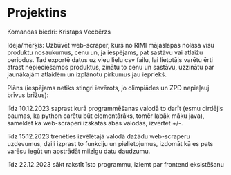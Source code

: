 # Projektins
Komandas biedri: Kristaps Vecbērzs

Ideja/mērķis: Uzbūvēt web-scraper, kurš no RIMI mājaslapas nolasa visu produktu nosaukumus, cenu un, ja iespējams, pat sastāvu vai atlaižu periodus.
Tad exportē datus uz vieu lielu csv failu, lai lietotājs varētu ērti atrast nepieciešamos produktus, zinātu to cenu un sastāvu, uzzinātu par jaunākajām atlaidēm
un izplānotu pirkumus jau iepriekš.

Plāns (iespējams netiks stingri ievērots, jo olimpiādes un ZPD nepieļauj brīvus brīžus):

līdz 10.12.2023 saprast kurā programmēšanas valodā to darīt (esmu dirdējis baumas, ka python carētu būt elementārāks, tomēr labāk māku java), sameklēt kā web-scraperi izskatas abās valodās, izvērtēt +/-.

līdz 15.12.2023 trenēties izvēlētajā valodā dažādu web-scraperu uzdevumus, dziļi izprast to funkciju un pielietojumus, izdomāt kā es pats varēsu iegūt un apstrādāt milzīgu datu daudzumu.

līdz 22.12.2023 sākt rakstīt īsto programmu, izlemt par frontend eksistēšanu
